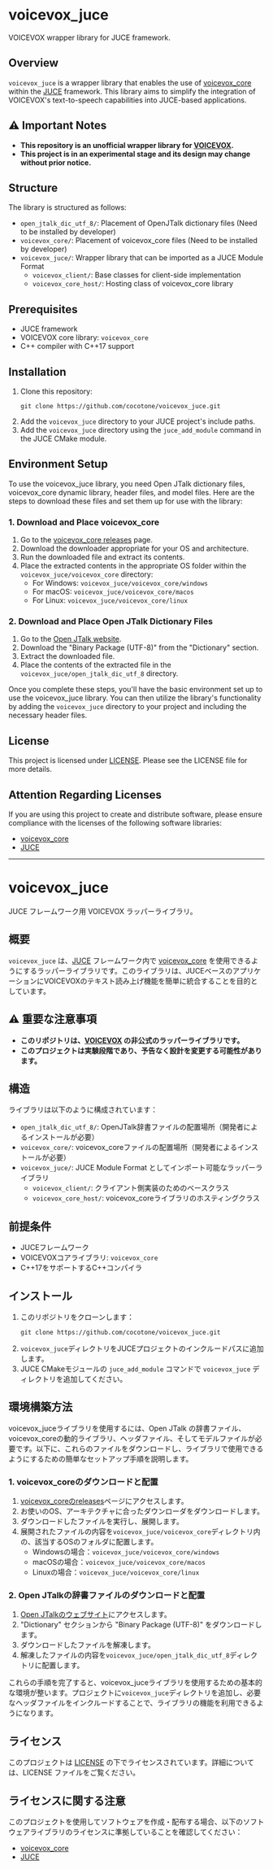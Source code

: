 # voicevox_juce

VOICEVOX wrapper library for JUCE framework.

## Overview

`voicevox_juce` is a wrapper library that enables the use of [voicevox_core](https://github.com/VOICEVOX/voicevox_core) within the [JUCE](https://juce.com/) framework. This library aims to simplify the integration of VOICEVOX's text-to-speech capabilities into JUCE-based applications.

## ⚠️ Important Notes

- **This repository is an unofficial wrapper library for [VOICEVOX](https://voicevox.hiroshiba.jp/).**
- **This project is in an experimental stage and its design may change without prior notice.**

## Structure

The library is structured as follows:

- `open_jtalk_dic_utf_8/`: Placement of OpenJTalk dictionary files (Need to be installed by developer)
- `voicevox_core/`: Placement of voicevox_core files (Need to be installed by developer)
- `voicevox_juce/`: Wrapper library that can be imported as a JUCE Module Format
  - `voicevox_client/`: Base classes for client-side implementation
  - `voicevox_core_host/`: Hosting class of voicevox_core library

## Prerequisites

- JUCE framework
- VOICEVOX core library: `voicevox_core`
- C++ compiler with C++17 support

## Installation

1. Clone this repository:
   ```
   git clone https://github.com/cocotone/voicevox_juce.git
   ```
2. Add the `voicevox_juce` directory to your JUCE project's include paths.
3. Add the `voicevox_juce` directory using the `juce_add_module` command in the JUCE CMake module.

## Environment Setup

To use the voicevox_juce library, you need Open JTalk dictionary files, voicevox_core dynamic library, header files, and model files. Here are the steps to download these files and set them up for use with the library:

### 1. Download and Place voicevox_core

1. Go to the [voicevox_core releases](https://github.com/VOICEVOX/voicevox_core/releases) page.
2. Download the downloader appropriate for your OS and architecture.
3. Run the downloaded file and extract its contents.
4. Place the extracted contents in the appropriate OS folder within the `voicevox_juce/voicevox_core` directory:
   - For Windows: `voicevox_juce/voicevox_core/windows`
   - For macOS: `voicevox_juce/voicevox_core/macos`
   - For Linux: `voicevox_juce/voicevox_core/linux`

### 2. Download and Place Open JTalk Dictionary Files

1. Go to the [Open JTalk website](http://open-jtalk.sourceforge.net/).
2. Download the "Binary Package (UTF-8)" from the "Dictionary" section.
3. Extract the downloaded file.
4. Place the contents of the extracted file in the `voicevox_juce/open_jtalk_dic_utf_8` directory.

Once you complete these steps, you'll have the basic environment set up to use the voicevox_juce library. You can then utilize the library's functionality by adding the `voicevox_juce` directory to your project and including the necessary header files.

## License

This project is licensed under [LICENSE](LICENSE). Please see the LICENSE file for more details.

## Attention Regarding Licenses

If you are using this project to create and distribute software, please ensure compliance with the licenses of the following software libraries:

- [voicevox_core](https://github.com/VOICEVOX/voicevox_core)
- [JUCE](https://github.com/juce-framework/JUCE)

---

# voicevox_juce

JUCE フレームワーク用 VOICEVOX ラッパーライブラリ。

## 概要

`voicevox_juce` は、[JUCE](https://juce.com/) フレームワーク内で [voicevox_core](https://github.com/VOICEVOX/voicevox_core) を使用できるようにするラッパーライブラリです。このライブラリは、JUCEベースのアプリケーションにVOICEVOXのテキスト読み上げ機能を簡単に統合することを目的としています。

## ⚠️ 重要な注意事項

- **このリポジトリは、[VOICEVOX](https://voicevox.hiroshiba.jp/) の非公式のラッパーライブラリです。**
- **このプロジェクトは実験段階であり、予告なく設計を変更する可能性があります。**

## 構造

ライブラリは以下のように構成されています：

- `open_jtalk_dic_utf_8/`: OpenJTalk辞書ファイルの配置場所（開発者によるインストールが必要）
- `voicevox_core/`: voicevox_coreファイルの配置場所（開発者によるインストールが必要）
- `voicevox_juce/`: JUCE Module Format としてインポート可能なラッパーライブラリ
  - `voicevox_client/`: クライアント側実装のためのベースクラス
  - `voicevox_core_host/`: voicevox_coreライブラリのホスティングクラス

## 前提条件

- JUCEフレームワーク
- VOICEVOXコアライブラリ: `voicevox_core`
- C++17をサポートするC++コンパイラ

## インストール

1. このリポジトリをクローンします：
   ```
   git clone https://github.com/cocotone/voicevox_juce.git
   ```
2. `voicevox_juce`ディレクトリをJUCEプロジェクトのインクルードパスに追加します。
3. JUCE CMakeモジュールの `juce_add_module` コマンドで `voicevox_juce` ディレクトリを追加してください。

## 環境構築方法

voicevox_juceライブラリを使用するには、Open JTalk の辞書ファイル、voicevox_coreの動的ライブラリ、ヘッダファイル、そしてモデルファイルが必要です。以下に、これらのファイルをダウンロードし、ライブラリで使用できるようにするための簡単なセットアップ手順を説明します。

### 1. voicevox_coreのダウンロードと配置

1. [voicevox_coreのreleases](https://github.com/VOICEVOX/voicevox_core/releases)ページにアクセスします。
2. お使いのOS、アーキテクチャに合ったダウンローダをダウンロードします。
3. ダウンロードしたファイルを実行し、展開します。
4. 展開されたファイルの内容を`voicevox_juce/voicevox_core`ディレクトリ内の、該当するOSのフォルダに配置します。
   - Windowsの場合：`voicevox_juce/voicevox_core/windows`
   - macOSの場合：`voicevox_juce/voicevox_core/macos`
   - Linuxの場合：`voicevox_juce/voicevox_core/linux`

### 2. Open JTalkの辞書ファイルのダウンロードと配置

1. [Open JTalkのウェブサイト](http://open-jtalk.sourceforge.net/)にアクセスします。
2. "Dictionary" セクションから "Binary Package (UTF-8)" をダウンロードします。
3. ダウンロードしたファイルを解凍します。
4. 解凍したファイルの内容を`voicevox_juce/open_jtalk_dic_utf_8`ディレクトリに配置します。

これらの手順を完了すると、voicevox_juceライブラリを使用するための基本的な環境が整います。プロジェクトに`voicevox_juce`ディレクトリを追加し、必要なヘッダファイルをインクルードすることで、ライブラリの機能を利用できるようになります。

## ライセンス

このプロジェクトは [LICENSE](LICENSE) の下でライセンスされています。詳細については、LICENSE ファイルをご覧ください。

## ライセンスに関する注意

このプロジェクトを使用してソフトウェアを作成・配布する場合、以下のソフトウェアライブラリのライセンスに準拠していることを確認してください：

- [voicevox_core](https://github.com/VOICEVOX/voicevox_core)
- [JUCE](https://github.com/juce-framework/JUCE)
